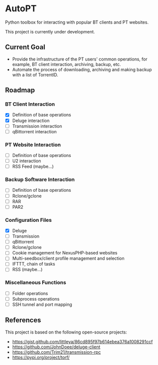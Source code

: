# AutoPT

Python toolbox for interacting with popular BT clients and PT websites.

This project is currently under development.

## Current Goal

* Provide the infrastructure of the PT users' common operations, for example, BT client interaction, archiving, backup, etc.
* Automate the process of downloading, archiving and making backup with a list of TorrentID.

## Roadmap

### BT Client Interaction

- [x] Definition of base operations
- [x] Deluge interaction
- [ ] Transmission interaction
- [ ] qBittorrent interaction

### PT Website Interaction

- [ ] Definition of base operations
- [ ] U2 interaction
- [ ] RSS Feed (maybe...)

### Backup Software Interaction

- [ ] Definition of base operations
- [ ] Rclone/gclone
- [ ] RAR
- [ ] PAR2

### Configuration Files

- [x] Deluge
- [ ] Transmission
- [ ] qBittorrent
- [ ] Rclone/gclone
- [ ] Cookie management for NexusPHP-based websites
- [ ] Multi-seedbox/client profile management and selection
- [ ] IFTTT, chain of tasks
- [ ] RSS (maybe...)

### Miscellaneous Functions

- [ ] Folder operations
- [ ] Subprocess operations
- [ ] SSH tunnel and port mapping

## References

This project is based on the following open-source projects:
* https://gist.github.com/littleya/86cd895f97b614ebea376a1008291ccf
* https://github.com/JohnDoee/deluge-client
* https://github.com/Trim21/transmission-rpc
* https://pypi.org/project/torf/